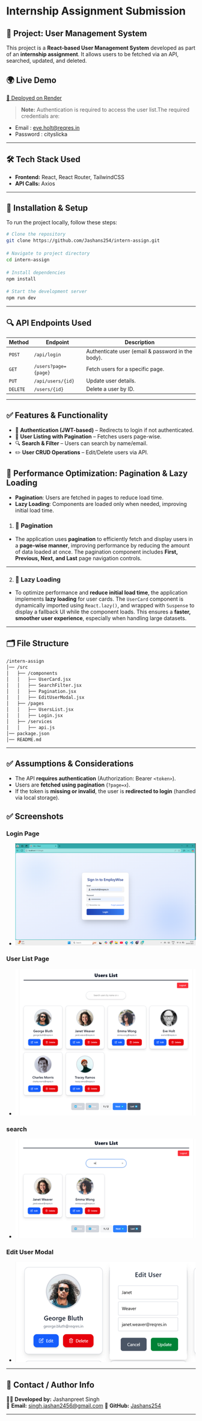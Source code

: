 # Internship Assignment Submission

## 🚀 Project: User Management System
This project is a **React-based User Management System** developed as part of an **internship assignment**. It allows users to be fetched via an API, searched, updated, and deleted. 
## 🌍 Live Demo
[🔗 Deployed on Render](https://intern-assign-109g.onrender.com/)

> **Note:** Authentication is required to access the user list.The required credentials are: 
- Email : eve.holt@reqres.in
- Password : cityslicka

---

## 🛠 Tech Stack Used
- **Frontend:** React, React Router, TailwindCSS
- **API Calls:** Axios

---

## 🔧 Installation & Setup
To run the project locally, follow these steps:
```bash
# Clone the repository
git clone https://github.com/Jashans254/intern-assign.git

# Navigate to project directory
cd intern-assign

# Install dependencies
npm install

# Start the development server
npm run dev
```



---

## 🔍 API Endpoints Used
| Method | Endpoint | Description |
|--------|---------|-------------|
| `POST` | `/api/login` | Authenticate user (email & password in the body). |
| `GET` | `/users?page={page}` | Fetch users for a specific page. |
| `PUT` | `/api/users/{id}` | Update user details. |
| `DELETE` | `/users/{id}` | Delete a user by ID. |

---

## ✅ Features & Functionality
- 🔑 **Authentication (JWT-based)** – Redirects to login if not authenticated.
- 📄 **User Listing with Pagination** – Fetches users page-wise.
- 🔍 **Search & Filter** – Users can search by name/email.
- ✏️ **User CRUD Operations** – Edit/Delete users via API.

## 🚀 Performance Optimization: Pagination & Lazy Loading
- **Pagination**: Users are fetched in pages to reduce load time.
- **Lazy Loading**: Components are loaded only when needed, improving initial load time.

1. ### **📌 Pagination**  
- The application uses **pagination** to efficiently fetch and display users in a **page-wise manner**, improving performance by reducing the amount of data loaded at once. The pagination component includes **First, Previous, Next, and Last** page navigation controls.

---

2. ### **🚀 Lazy Loading**  
- To optimize performance and **reduce initial load time**, the application implements **lazy loading** for user cards. The `UserCard` component is dynamically imported using `React.lazy()`, and wrapped with `Suspense` to display a fallback UI while the component loads. This ensures a **faster, smoother user experience**, especially when handling large datasets.
---

## 🗂 File Structure
```
/intern-assign
│── /src
│   ├── /components
│   │   ├── UserCard.jsx
│   │   ├── SearchFilter.jsx
│   │   ├── Pagination.jsx
│   │   ├── EditUserModal.jsx 
│   ├── /pages
│   │   ├── UsersList.jsx
│   │   ├── Login.jsx 
│   ├── /services
│   │   ├── api.js
│── package.json
│── README.md
```

---

## ✅ Assumptions & Considerations
- The API **requires authentication** (Authorization: Bearer `<token>`).
- Users are **fetched using pagination** (`?page=x`).
- If the token is **missing or invalid**, the user is **redirected to login** (handled via local storage).

## ✅ Screenshots
### Login Page
- ![alt text](images/image.png)
### User List Page
- ![alt text](images/image-1.png)
### search
- ![alt text](images/image-2.png)
### Edit User Modal
- ![alt text](images/image-3.png)

---

## 📩 Contact / Author Info
👨‍💻 **Developed by:** Jashanpreet Singh  
📧 **Email:** singh.jashan2456@gmail.com 
🔗 **GitHub:** [Jashans254](https://github.com/Jashans254)

---


